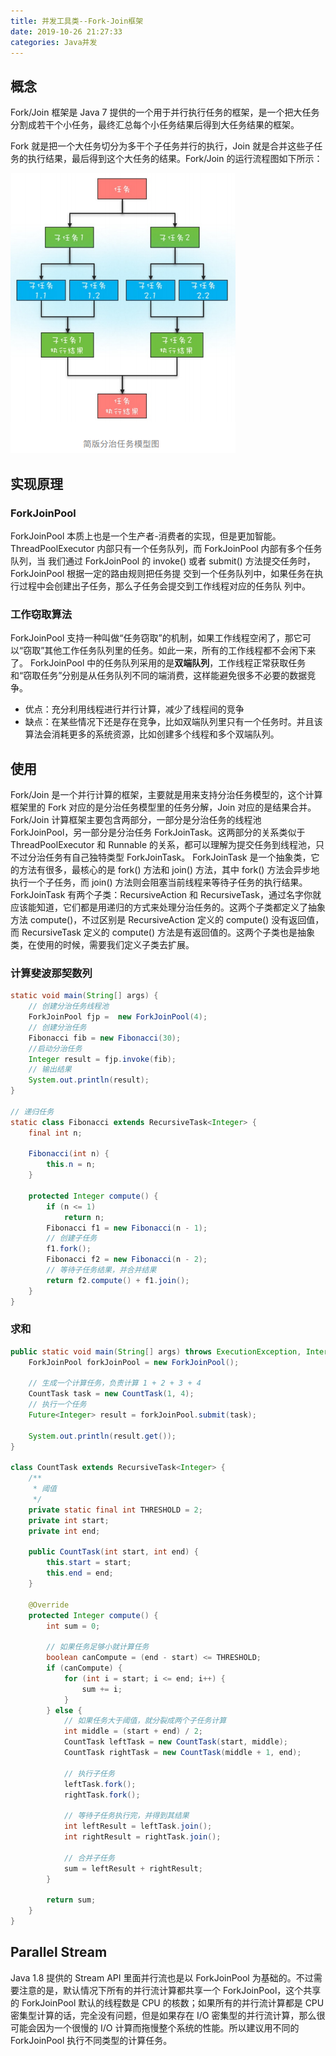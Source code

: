 ```yaml
---
title: 并发工具类--Fork-Join框架
date: 2019-10-26 21:27:33
categories: Java并发
---
```

## 概念
Fork/Join 框架是 Java 7 提供的一个用于并行执行任务的框架，是一个把大任务分割成若干个小任务，最终汇总每个小任务结果后得到大任务结果的框架。

Fork 就是把一个大任务切分为多干个子任务并行的执行，Join 就是合并这些子任务的执行结果，最后得到这个大任务的结果。Fork/Join 的运行流程图如下所示：

![分治任务模型图](/images/java/分治任务模型图.png)

## 实现原理
### ForkJoinPool
ForkJoinPool 本质上也是一个生产者-消费者的实现，但是更加智能。ThreadPoolExecutor 内部只有一个任务队列，而 ForkJoinPool 内部有多个任务队列，当
我们通过 ForkJoinPool 的 invoke() 或者 submit() 方法提交任务时，ForkJoinPool 根据一定的路由规则把任务提
交到一个任务队列中，如果任务在执行过程中会创建出子任务，那么子任务会提交到工作线程对应的任务队
列中。

### 工作窃取算法
ForkJoinPool 支持一种叫做“任务窃取”的机制，如果工作线程空闲了，那它可以“窃取”其他工作任务队列里的任务。如此一来，所有的工作线程都不会闲下来了。
ForkJoinPool 中的任务队列采用的是**双端队列**，工作线程正常获取任务和“窃取任务”分别是从任务队列不同的端消费，这样能避免很多不必要的数据竞争。

* 优点：充分利用线程进行并行计算，减少了线程间的竞争
* 缺点：在某些情况下还是存在竞争，比如双端队列里只有一个任务时。并且该算法会消耗更多的系统资源，比如创建多个线程和多个双端队列。

## 使用
Fork/Join 是一个并行计算的框架，主要就是用来支持分治任务模型的，这个计算框架里的 Fork 对应的是分治任务模型里的任务分解，Join 对应的是结果合并。Fork/Join 计算框架主要包含两部分，一部分是分治任务的线程池 ForkJoinPool，另一部分是分治任务 ForkJoinTask。这两部分的关系类似于 ThreadPoolExecutor 和 Runnable 的关系，都可以理解为提交任务到线程池，只不过分治任务有自己独特类型 ForkJoinTask。
ForkJoinTask 是一个抽象类，它的方法有很多，最核心的是 fork() 方法和 join() 方法，其中 fork() 方法会异步地执行一个子任务，而 join() 方法则会阻塞当前线程来等待子任务的执行结果。ForkJoinTask 有两个子类：RecursiveAction 和 RecursiveTask，通过名字你就应该能知道，它们都是用递归的方式来处理分治任务的。这两个子类都定义了抽象方法 compute()，不过区别是 RecursiveAction 定义的 compute() 没有返回值，而 RecursiveTask 定义的 compute() 方法是有返回值的。这两个子类也是抽象类，在使用的时候，需要我们定义子类去扩展。

### 计算斐波那契数列
```java
static void main(String[] args) {
    // 创建分治任务线程池  
    ForkJoinPool fjp =  new ForkJoinPool(4);
    // 创建分治任务
    Fibonacci fib = new Fibonacci(30);   
    //启动分治任务  
    Integer result = fjp.invoke(fib);
    // 输出结果  
    System.out.println(result);
}

// 递归任务
static class Fibonacci extends RecursiveTask<Integer> {
    final int n;

    Fibonacci(int n) {
        this.n = n;
    }

    protected Integer compute() {
        if (n <= 1)
            return n;
        Fibonacci f1 = new Fibonacci(n - 1);
        // 创建⼦任务  
        f1.fork();
        Fibonacci f2 = new Fibonacci(n - 2);
        // 等待⼦任务结果，并合并结果  
        return f2.compute() + f1.join();
    }
}
```

### 求和
```java
public static void main(String[] args) throws ExecutionException, InterruptedException {
    ForkJoinPool forkJoinPool = new ForkJoinPool();

    // 生成一个计算任务，负责计算 1 + 2 + 3 + 4
    CountTask task = new CountTask(1, 4);
    // 执行一个任务
    Future<Integer> result = forkJoinPool.submit(task);

    System.out.println(result.get());
}

class CountTask extends RecursiveTask<Integer> {
    /**
     * 阈值
     */
    private static final int THRESHOLD = 2;
    private int start;
    private int end;

    public CountTask(int start, int end) {
        this.start = start;
        this.end = end;
    }

    @Override
    protected Integer compute() {
        int sum = 0;

        // 如果任务足够小就计算任务
        boolean canCompute = (end - start) <= THRESHOLD;
        if (canCompute) {
            for (int i = start; i <= end; i++) {
                sum += i;
            }
        } else {
            // 如果任务大于阈值，就分裂成两个子任务计算
            int middle = (start + end) / 2;
            CountTask leftTask = new CountTask(start, middle);
            CountTask rightTask = new CountTask(middle + 1, end);

            // 执行子任务
            leftTask.fork();
            rightTask.fork();

            // 等待子任务执行完，并得到其结果
            int leftResult = leftTask.join();
            int rightResult = rightTask.join();

            // 合并子任务
            sum = leftResult + rightResult;
        }

        return sum;
    }
}
```

## Parallel Stream
Java 1.8 提供的 Stream API 里面并行流也是以 ForkJoinPool 为基础的。不过需要注意的是，默认情况下所有的并行流计算都共享一个 ForkJoinPool，这个共享的 ForkJoinPool 默认的线程数是 CPU 的核数；如果所有的并行流计算都是 CPU 密集型计算的话，完全没有问题，但是如果存在 I/O 密集型的并行流计算，那么很可能会因为一个很慢的 I/O 计算而拖慢整个系统的性能。所以建议用不同的 ForkJoinPool 执行不同类型的计算任务。
